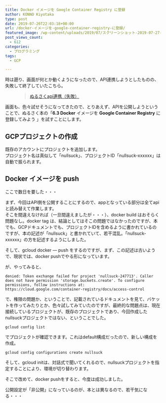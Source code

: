 ```yaml
---
title: Docker イメージを Google Container Registry に登録
author: KONNO Kiyotaka
type: post
date: 2019-07-26T22:03:18+00:00
url: /docker-イメージを-google-container-registry-に登録/
featured_image: /wp-content/uploads/2019/07/スクリーンショット-2019-07-27-7.00.22.png
post_views_count:
  - 612
categories:
  - プログラミング
tags:
  - GCP

---
```

時は遡り、画面が何とか動くようになったので、API連携しようとしたものの、失敗して終了していたこちら。<figure class="wp-block-embed-wordpress wp-block-embed is-type-wp-embed is-provider-programmers-office">

<div class="wp-block-embed__wrapper">
  <blockquote class="wp-embedded-content" data-secret="JK7qpYTtNC">
    <a href="https://www.programmers-office.ml/%e3%81%ac%e3%82%8b%e3%81%95%e3%81%8fapi%e9%80%a3%e6%90%ba%ef%bc%88%e5%a4%b1%e6%95%97%ef%bc%89/">ぬるさくapi連携（失敗）</a>
  </blockquote>
</div></figure> 

画面も、色々試せそうになってきたので、とりあえず、APIを公開しようということで、ぬるさく本の「**6.3 Docker** イメージを **Google Container Registry** に登録してみよう 」を試すことにします。

## GCPプロジェクトの作成

既存のアカウントにプロジェクトを追加します。  
プロジェクト名は真似して「nullsuck」、プロジェクトID「nullsuck-xxxxxx」は自動で振られます。

## **Docker** イメージを **push** 

ここで数日を要した・・・

まず、今回はAPI側を公開することにするので、appとなっている部分は全てapiと読み替えて作業します。  
そこを間違えなければ（一旦間違えましたが・・・）、docker build はおそらく問題なし。docker tag は、結論としてはそこの問題ではなかったのですが、本でも、GCPドキュメントでも、プロジェクトIDを含めるように書かれているのですが、本の記述が「nullsuck」と書かれていて、若干混乱。「nullsuck-xxxxxx」の方を記述するようにしました。

そして、gcloud docker &#8212; push をするのですが、まず、この記述は古いようで、現状では、docker pushでやる形になっています。

が、やってみると、

<pre class="wp-block-code"><code>denied: Token exchange failed for project 'nullsuck-247713'. Caller does not have permission 'storage.buckets.create'. To configure permissions, follow instructions at: https://cloud.google.com/container-registry/docs/access-control</code></pre>

で、権限の問題か、ということで、記載されているドキュメントを見て、バケットを作ってみたりとか、色々試してみていたのですが、最終的な問題点は、現在接続しているプロジェクトが、既存のプロジェクトであり、今回作成したnullsuckプロジェクトではない、ということでした。

<pre class="wp-block-code"><code>gcloud config list</code></pre>

でプロジェクトが確認できます。これはdefault構成だったので、新しい構成を作成。

<pre class="wp-block-code"><code>gcloud config configurations create nullsuck</code></pre>

そして、gcloud initは、対話式で聞いてくれるので、nullsuckプロジェクトを指定することにより、環境が切り替わります。

そこで改めて、docker pushをすると、今度は成功しました。

公開設定が「非公開」になっているのが、本とは異なるので、若干気になる・・・<figure class="wp-block-image">

<img src="https://i0.wp.com/www.programmers-office.ml/wp-content/uploads/2019/07/スクリーンショット-2019-07-27-7.00.22.png?ssl=1" alt="" class="wp-image-3139" srcset="https://i0.wp.com/www.programmers-office.ml/wp-content/uploads/2019/07/スクリーンショット-2019-07-27-7.00.22.png?w=800&ssl=1 800w, https://i0.wp.com/www.programmers-office.ml/wp-content/uploads/2019/07/スクリーンショット-2019-07-27-7.00.22.png?resize=300%2C97&ssl=1 300w, https://i0.wp.com/www.programmers-office.ml/wp-content/uploads/2019/07/スクリーンショット-2019-07-27-7.00.22.png?resize=768%2C248&ssl=1 768w" sizes="(max-width: 800px) 100vw, 800px" data-recalc-dims="1" /> </figure>